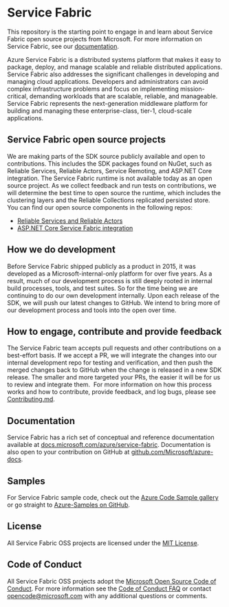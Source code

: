 # Service Fabric 
This repository is the starting point to engage in and learn about Service Fabric open source projects from Microsoft. For more information on Service Fabric, see our [documentation](https://docs.microsoft.com/azure/service-fabric/).

Azure Service Fabric is a distributed systems platform that makes it easy to package, deploy, and manage scalable and reliable distributed applications. Service Fabric also addresses the significant challenges in developing and managing cloud applications. Developers and administrators can avoid complex infrastructure problems and focus on implementing mission-critical, demanding workloads that are scalable, reliable, and manageable. Service Fabric represents the next-generation middleware platform for building and managing these enterprise-class, tier-1, cloud-scale applications.

## Service Fabric open source projects 
We are making parts of the SDK source publicly available and open to contributions. This includes the SDK packages found on NuGet, such as Reliable Services, Reliable Actors, Service Remoting, and ASP.NET Core integration. The Service Fabric runtime is not available today as an open source project. As we collect feedback and run tests on contributions, we will determine the best time to open source the runtime, which includes the clustering layers and the Reliable Collections replicated persisted store. 
You can find our open source components in the following repos:

 - [Reliable Services and Reliable Actors](https://github.com/Azure/service-fabric-services-and-actors-dotnet)
 - [ASP.NET Core Service Fabric integration](https://github.com/Azure/service-fabric-aspnetcore)  

## How we do development 
Before Service Fabric shipped publicly as a product in 2015, it was developed as a Microsoft-internal-only platform for over five years. As a result, much of our development process is still deeply rooted in internal build processes, tools, and test suites. So for the time being we are continuing to do our own development internally. Upon each release of the SDK, we will push our latest changes to GitHub. We intend to bring more of our development process and tools into the open over time.

## How to engage, contribute and provide feedback 
The Service Fabric team accepts pull requests and other contributions on a best-effort basis. If we accept a PR, we will integrate the changes into our internal development repo for testing and verification, and then push the merged changes back to GitHub when the change is released in a new SDK release. The smaller and more targeted your PRs, the easier it will be for us to review and integrate them. 
For more information on how this process works and how to contribute, provide feedback, and log bugs, please see [Contributing.md](CONTRIBUTING.md).

## Documentation 
Service Fabric has a rich set of conceptual and reference documentation available at [docs.microsoft.com/azure/service-fabric](https://docs.microsoft.com/azure/service-fabric/). Documentation is also open to your contribution on GitHub at [github.com/Microsoft/azure-docs](https://github.com/Microsoft/azure-docs).

## Samples 
For Service Fabric sample code, check out the [Azure Code Sample gallery](https://azure.microsoft.com/resources/samples/?service=service-fabric) or go straight to [Azure-Samples on GitHub](https://github.com/Azure-Samples?q=service-fabric).

## License 
All Service Fabric OSS projects are licensed under the [MIT License](LICENSE.txt).

## Code of Conduct 
All Service Fabric OSS projects adopt the [Microsoft Open Source Code of Conduct](https://opensource.microsoft.com/codeofconduct/). For more information see the [Code of Conduct FAQ](https://opensource.microsoft.com/codeofconduct/faq/) or contact [opencode@microsoft.com](mailto:opencode@microsoft.com) with any additional questions or comments.